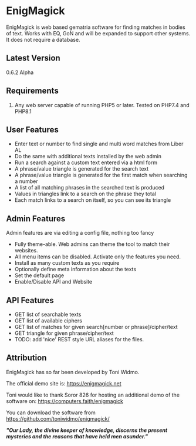 EnigMagick
==========

EnigMagick is web based gematria software for finding matches in bodies of text.
Works with EQ, GoN and will be expanded to support other systems. It does not
require a database.

Latest Version
--------------

0.6.2 Alpha

Requirements
------------

1. Any web server capable of running PHP5 or later. Tested on PHP7.4 and PHP8.1

User Features
-------------

* Enter text or number to find single and multi word matches from Liber AL
* Do the same with additional texts installed by the web admin
* Run a search against a custom text entered via a html form
* A phrase/value triangle is generated for the search text
* A phrase/value triangle is generated for the first match when searching a number
* A list of all matching phrases in the searched text is produced
* Values in triangles link to a search on the phrase they total
* Each match links to a search on itself, so you can see its triangle

Admin Features
--------------

Admin features are via editing a config file, nothing too fancy

* Fully theme-able. Web admins can theme the tool to match their websites.
* All menu items can be disabled. Activate only the features you need.
* Install as many custom texts as you require
* Optionally define meta information about the texts
* Set the default page
* Enable/Disable API and Website 

API Features
------------

* GET list of searchable texts
* GET list of available ciphers
* GET list of matches for given search[number or phrase]/cipher/text
* GET triangle for given phrase/cipher/text
* TODO: add 'nice' REST style URL aliases for the files.

Attribution
-----------

EnigMagick has so far been developed by Toni Widmo.

The official demo site is:
https://enigmagick.net

Toni would like to thank Soror 826 for hosting an additional demo of the software 
on:
https://computers.faith/enigmagick

You can download the software from https://github.com/toniwidmo/enigmagick/

***"Our Lady, the divine keeper of knowledge, discerns the present mysteries and
the reasons that have held men asunder."***
